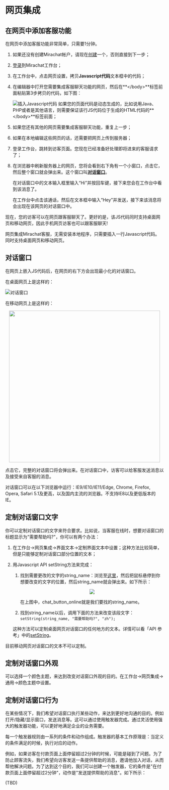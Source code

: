 # 网页集成

## 在网页中添加客服功能

在网页中添加客服功能非常简单，只需要1分钟。

1. 如果还没有创建Mirachat帐户，请现在<a href="https://www.mirachat.com/register" target="_blank">创建</a>一个，否则直接到下一步；

2. [登录](https://www.mirachat.com/login)到Mirachat工作台；

3. 在工作台中，点击网页设置，拷贝**Javascript代码**文本框中的代码；

4. 在编辑器中打开您需要集成客服聊天功能的网页，然后在**\</body\>**标签前面粘贴第3步拷贝的代码，如下图：

	![插入Javascript代码](https://www.mirachat.com/tutorial/web/img/js_added_zh.png)
   如果您的页面代码是动态生成的，比如说用Java、PHP或者是其他语言，则需要保证该行JS代码位于生成的HTML代码的**\</body\>**标签前面；

5. 如果您还有其他的网页需要集成客服聊天功能，重复上一步；

6. 如果在本地编辑这些网页的话，还需要把网页上传到服务器；

7. 登录工作台，跳转到访客页面。您现在已经准备好处理即将进来的客服请求了；

8. 在浏览器中刷新服务器上的网页，您将会看到右下角有一个小窗口，点击它，然后整个窗口就会弹出来。这个窗口叫<b>[对话窗口](https://www.mirachat.com/documentation/zh/#对话窗口)</b>。

	在对话窗口中的文本输入框里输入“Hi”并按回车键，接下来您会在工作台中看到该消息了。

	在工作台中点击该通话，然后在文本框中输入“Hey”并发送，接下来该消息将会出现在该网页的对话窗口中。

现在，您的访客可以在网页跟客服聊天了。更好的是，该JS代码同时支持桌面网页和移动网页，因此手机网页访客也可以跟客服聊天!

<aside class="success">
网页集成Mirachat客服，无需安装本地程序，只需要插入一行Javascript代码。同时支持桌面网页和移动网页。
</aside>

## 对话窗口

在网页上嵌入JS代码后，在网页的右下方会出现最小化的对话窗口。

在桌面网页上是这样的：

![对话窗口](https://www.mirachat.com/documentation/source/images/widget.png)

在移动网页上是这样的：

<p style="text-align: center;">
    <img src="https://www.mirachat.com/documentation/source/images/widget_mobile.png" style="height: 480px;">
</p>

点击它，完整的对话窗口将会弹出来。在对话窗口中，访客可以给客服发送消息以及接受来自客服的消息。

<aside class="success">
对话窗口可以在以下浏览器中运行：IE9/IE10/IE11/Edge, Chrome, Firefox, Opera, Safari 5.1及更高，以及国内主流的浏览器。不支持IE8以及更低版本的IE。
</aside>

## 定制对话窗口文字

你可以定制对话窗口的文字来符合要求。比如说，当客服在线时，想要对话窗口的标题显示为"需要帮助吗?"，你可以有两个办法：

1. 在工作台->网页集成->界面文本->定制界面文本中设置；这种方法比较简单，但是只能够定制对话窗口部分位置的文本；

2. 用Javascript API setString方法来完成：

    1. 找到需要更改的文字的string_name：浏览至[这里](https://www.mirachat.com/?mirachat_develop_mode=on)，然后把鼠标悬停到你想要改变的文字的位置，然后string_name就会弹出来。如下所示：

        <p style="text-align: center;">
            <img src="https://www.mirachat.com/documentation/source/images/widget_string.png">
        </p>

        在上图中，chat_button_online就是我们要找的string_name。
    2. 找到string_name以后，调用下面的方法来改变该段文字：
        `setString(string_name, "需要帮助吗?", "zh");`

    这种方法可以定制桌面网页对话窗口的任何地方的文本。详情可以看「API 参考」中的<a href="https://www.mirachat.com/api/zh/#setstring" target="_blank">setString</a>。

<aside class="warning">
目前移动网页对话窗口的文本不可以定制。
</aside>
        
## 定制对话窗口外观

可以选择一个颜色主题，来达到改变对话窗口外观的目的。在工作台->网页集成->通用->颜色主题中设置。

## 定制对话窗口行为

在某些情况下，我们希望对话窗口执行某些动作，来达到更好地沟通的目的。例如打开/隐藏/显示窗口，发送消息等。这可以通过使用触发器完成。通过灵活使用强大的触发器功能，可以更好地满足企业的业务需要。

每一个触发器规则由一系列的条件和动作组成。触发器的基本工作原理是：当定义的条件满足的时候，执行对应的动作。

例如，如果访客在付款页面上面停留超过2分钟的时候，可能是碰到了问题。为了防止顾客流失，我们希望向访客发送一条提供帮助的消息，邀请他加入对话，从而帮他解决问题。为了达到这个目的，我们可以创建一个触发器，它的条件是"在付款页面上面停留超过2分钟"，动作是"发送提供帮助的消息"。如下所示：

(TBD)
